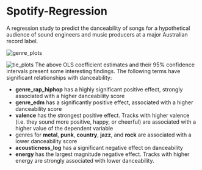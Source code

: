 # Spotify-Regression
A regression study to predict the danceability of songs for a hypothetical audience of sound engineers and music producers at a major Australian record label.

![genre_plots](https://github.com/user-attachments/assets/7aca55bc-2e63-4cd5-807f-0cded231229f)

![tie_plots](https://github.com/user-attachments/assets/7bb47945-665a-441c-b71b-084a9b6d4fd4)
The above OLS coefficient estimates and their 95% confidence intervals present some interesting findings. The following terms have significant relationships with danceability:
- **genre_rap_hiphop** has a highly significant positive effect, strongly associated with a higher danceability score
- **genre_edm** has a significantly positive effect, associated with a higher danceability score
- **valence** has the strongest positive effect. Tracks with higher valence (i.e. they sound more positive, happy, or cheerful) are associated with a higher value of the dependent variable
- genres for **metal**, **punk**, **country**, **jazz**, and **rock** are associated with a lower danceability score
- **acousticness_log** has a significant negative effect on danceability
- **energy** has the largest magnitude negative effect. Tracks with higher energy are strongly associated with lower danceability.
